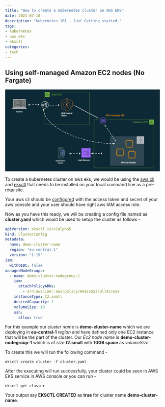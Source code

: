 ```yaml
---
title: "How to create a Kubernetes cluster on AWS EKS"
date: 2021-07-10
description: "Kubernetes 101 - Just Getting started."
tags: 
- kubernetes
- aws eks
- eksctl
categories:
- tech
---
```


## Using self-managed Amazon EC2 nodes (No Fargate)

![eks](assets/images/tech/eks.jpeg)

To create a kubernetes cluster on aws eks, we would be using the [aws cli](https://aws.amazon.com/cli/) and [eksctl](https://docs.aws.amazon.com/eks/latest/userguide/eksctl.html) that needs to be installed on your local command line as a pre-requisite.

Your aws cli should be  [configured](https://docs.aws.amazon.com/cli/latest/userguide/cli-chap-configure.html)  with the access token and secret of your aws console and your user should have right aws IAM access role.

Now as you have this ready, we will be creating a config file named as **cluster.yaml** which would be used to setup the cluster as follows -


```yaml
apiVersion: eksctl.io/v1alpha5
kind: ClusterConfig
metadata:
  name: demo-cluster-name
  region: "eu-central-1"
  version: "1.19"
iam:
  withOIDC: false
managedNodeGroups:
  - name: demo-cluster-nodegroup-1 
    iam:
      attachPolicyARNs:
        - arn:aws:iam::aws:policy/AmazonS3FullAccess
    instanceType: t2.small
    desiredCapacity: 1
    volumeSize: 10
    ssh:
      allow: true
```
For this example our *cluster name* is **demo-cluster-name** which we are deploying in **eu-central-1** *region* and have defined only one EC2 instance that will be the part of the cluster. Our *Ec2 node name* is **demo-cluster-nodegroup-1** which is of *size* **t2.small** with **10GB space** as *volumeSize*.

To create this we will run the following command - 

```
eksctl create cluster -f cluster.yaml
``` 
After the executing will run successfully, your cluster could be seen in AWS EKS service in AWS console or you can run -
```
eksctl get cluster
```
Your output say **EKSCTL CREATED** as **true** for cluster name **demo-cluster-name**.